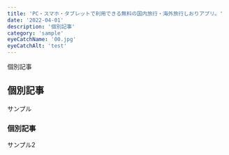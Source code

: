 ```yaml
---
title: 'PC・スマホ・タブレットで利用できる無料の国内旅行・海外旅行しおりアプリ。'
date: '2022-04-01'
description: '個別記事'
category: 'sample'
eyeCatchName: '00.jpg'
eyeCatchAlt: 'test'
---
```


個別記事

## 個別記事

サンプル

### 個別記事

サンプル2